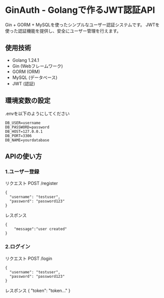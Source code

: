 # GinAuth - Golangで作るJWT認証API

Gin + GORM + MySQLを使ったシンプルなユーザー認証システムです。
JWTを使った認証機能を提供し、安全にユーザー管理を行えます。

## 使用技術
 - Golang 1.24.1
 - Gin (Webフレームワーク)
 - GORM (ORM)
 - MySQL (データベース)
 - JWT (認証)

## 環境変数の設定
.envを以下のようにしてください
```
DB_USER=username
DB_PASSWORD=password
DB_HOST=127.0.0.1
DB_PORT=3306
DB_NAME=yourdatabase
```

## APIの使い方
### 1.ユーザー登録
リクエスト
POST /register

```
{
  "username": "testuser",
  "password": "password123"
}
```

レスポンス
```
{
    "message":"user created"
}
```
### 2.ログイン
リクエスト
POST /login

```
{
  "username": "testuser",
  "password": "password123"
}
```
レスポンス
{
    "token": "token..."
}